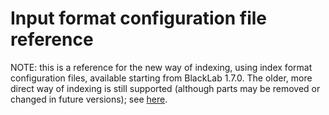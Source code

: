 # Input format configuration file reference

NOTE: this is a reference for the new way of indexing, using index format configuration files, available starting from BlackLab 1.7.0. The older, more direct way of indexing is still supported (although parts may be removed or changed in future versions); see [here](indexing-with-blacklab.html). 

## 